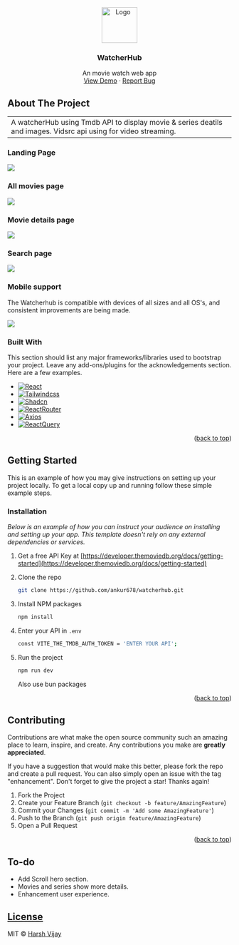  <br />
<br /> 
<br />
<div align="center">
  <a href="https://github.com/ankur678/watcherhub">
    <img src="https://github.com/ankur678/watcherhub/blob/dev/public/watcherhub_logo.svg" alt="Logo" width="80" height="80">
  </a>

  <h3 align="center">WatcherHub</h3>

  <p align="center">
    An movie watch web app
    <br />
    <a href="https://watcherhub.netlify.app/">View Demo</a>
    ·
    <a href="https://github.com/ankur678/watcherhub/issues/new">Report Bug</a>
    <!-- <a href="https://github.com/othneildrew/Best-README-Template/issues/new?labels=enhancement&template=feature-request---.md">Request Feature</a> -->
  </p>
</div>

## About The Project

<table>
<tr>
<td>
  A watcherHub using Tmdb API to display movie & series deatils and images. Vidsrc api using for video streaming.
</td>
</tr>
</table>

### Landing Page

![](https://res.cloudinary.com/dx9lhxxaa/image/upload/v1712664704/projects_assets/watcherhub/watcherhub_home_qzipma.png)

### All movies page

![](https://res.cloudinary.com/dx9lhxxaa/image/upload/v1712664705/projects_assets/watcherhub/watcherhub_all_movies_bxjzgd.png)

### Movie details page

![](https://res.cloudinary.com/dx9lhxxaa/image/upload/v1712665144/projects_assets/watcherhub/watcherhub_movie_details_tgkdbs.png)

### Search page

![](https://res.cloudinary.com/dx9lhxxaa/image/upload/v1712664706/projects_assets/watcherhub/watcherhub_search_qdvd8r.png)

### Mobile support

The Watcherhub is compatible with devices of all sizes and all OS's, and consistent improvements are being made.

![](https://res.cloudinary.com/dx9lhxxaa/image/upload/v1712669866/projects_assets/watcherhub/Desktop_-_7_k76g91.png)

### Built With

This section should list any major frameworks/libraries used to bootstrap your project. Leave any add-ons/plugins for the acknowledgements section. Here are a few examples.

- [![React][React.js]][React-url]
- [![Tailwindcss][Tailwindcss.com]][Tailwindcss-url]
- [![Shadcn][Shadcn.com]][Shadcn-url]
- [![ReactRouter][ReactRouter.com]][ReactRouter-url]
- [![Axios][Axios.com]][Axios-url]
- [![ReactQuery][ReactQuery.com]][ReactQuery-url]

<p align="right">(<a href="#readme-top">back to top</a>)</p>

## Getting Started

This is an example of how you may give instructions on setting up your project locally.
To get a local copy up and running follow these simple example steps.

<!-- ### Prerequisites -->

### Installation

_Below is an example of how you can instruct your audience on installing and setting up your app. This template doesn't rely on any external dependencies or services._

1. Get a free API Key at [https://developer.themoviedb.org/docs/getting-started](https://developer.themoviedb.org/docs/getting-started)

2. Clone the repo
   ```sh
   git clone https://github.com/ankur678/watcherhub.git
   ```
3. Install NPM packages
   ```sh
   npm install
   ```
4. Enter your API in `.env`
   ```sh
   const VITE_THE_TMDB_AUTH_TOKEN = 'ENTER YOUR API';
   ```
5. Run the project
   ```sh
   npm run dev
   ```
   Also use bun packages

<p align="right">(<a href="#readme-top">back to top</a>)</p>

## Contributing

Contributions are what make the open source community such an amazing place to learn, inspire, and create. Any contributions you make are **greatly appreciated**.

If you have a suggestion that would make this better, please fork the repo and create a pull request. You can also simply open an issue with the tag "enhancement".
Don't forget to give the project a star! Thanks again!

1. Fork the Project
2. Create your Feature Branch (`git checkout -b feature/AmazingFeature`)
3. Commit your Changes (`git commit -m 'Add some AmazingFeature'`)
4. Push to the Branch (`git push origin feature/AmazingFeature`)
5. Open a Pull Request

<p align="right">(<a href="#readme-top">back to top</a>)</p>

## To-do

- Add Scroll hero section.
- Movies and series show more details.
- Enhancement user experience.

## [License](https://github.com/iharsh234/WebApp/blob/master/LICENSE.md)

MIT © [Harsh Vijay ](https://github.com/iharsh234)

[React.js]: https://img.shields.io/badge/React-20232A?style=for-the-badge&logo=react&logoColor=61DAFB
[React-url]: https://reactjs.org/
[Tailwindcss.com]: https://img.shields.io/badge/Tailwind_CSS-38B2AC?style=for-the-badge&logo=tailwind-css&logoColor=white
[Tailwindcss-url]: https://tailwindcss.com/
[Shadcn.com]: https://img.shields.io/badge/shadcn%2Fui-000000?style=for-the-badge&logo=shadcnui&logoColor=white
[Shadcn-url]: https://ui.shadcn.com/
[Axios.com]: https://img.shields.io/badge/axios-671ddf?&style=for-the-badge&logo=axios&logoColor=white
[Axios-url]: https://axios-http.com/
[ReactRouter.com]: https://img.shields.io/badge/React_Router-CA4245?style=for-the-badge&logo=react-router&logoColor=white
[ReactRouter-url]: https://reactrouter.com/en/main
[ReactQuery.com]: https://img.shields.io/badge/React_Query-FF4154?style=for-the-badge&logo=ReactQuery&logoColor=white
[ReactQuery-url]: https://tanstack.com/
